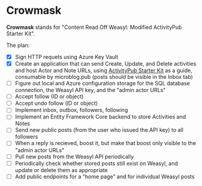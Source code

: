 # Crowmask

**Crowmask** stands for "Content Read Off Weasyl: Modified ActivityPub Starter Kit".

The plan:

- [x] Sign HTTP requets using Azure Key Vault
- [x] Create an application that can send Create, Update, and Delete activities and host Actor and Note URLs,
      using [ActivityPub Starter Kit](https://github.com/jakelazaroff/activitypub-starter-kit) as a guide,
      consumable by microblog.pub (posts should be visible in the Inbox tab)
- [ ] Figure out local and Azure configuration storage for the SQL database connection, the Weasyl API key, and the "admin actor URLs"
- [ ] Accept follow (ID or object)
- [ ] Accept undo follow (ID or object)
- [ ] Implement inbox, outbox, followers, following
- [ ] Implement an Entity Framework Core backend to store Activities and Notes
- [ ] Send new public posts (from the user who issued the API key) to all followers
- [ ] When a reply is recieved, boost it, but make that boost only visible to the "admin actor URLs"
- [ ] Pull new posts from the Weasyl API periodically
- [ ] Periodically check whether stored posts still exist on Weasyl, and update or delete them as appropriate
- [ ] Add public endpoints for a "home page" and for individual Weasyl posts
